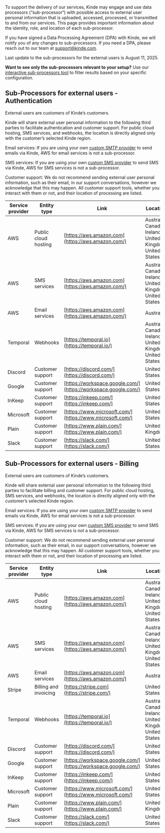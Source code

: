 
To support the delivery of our services, Kinde may engage and use data processors (“sub-processor“) with possible access to external user personal information that is uploaded, accessed, processed, or transmitted to and from our services. This page provides important information about the identity, role, and location of each sub-processor.

If you have signed a Data Processing Agreement (DPA) with Kinde, we will notify you of any changes to sub-processors. If you need a DPA, please reach out to our team at support@kinde.com.

Last update to the sub-processors for the external users is August 11, 2025.

<Aside>

**Want to see only the sub-processors relevant to your setup?** Use our [interactive sub-processors tool](/trust-center/privacy-and-compliance/sub-processors-interactive/) to filter results based on your specific configuration.

</Aside>

## Sub-Processors for external users - Authentication

External users are customers of Kinde’s customers.

Kinde will share external user personal information to the following third parties to facilitate authentication and customer support. For public cloud hosting, SMS services, and webhooks, the location is directly aligned only with the customer’s selected Kinde region.

Email services: If you are using your own [custom SMTP provider](/get-started/connect/customize-email-sender) to send emails via Kinde, AWS for email services is not a sub-processor.

SMS services: If you are using your own [custom SMS provider](/authenticate/authentication-methods/phone-authentication/) to send SMS via Kinde, AWS for SMS services is not a sub-processor.

Customer support: We do not recommend sending external user personal information, such as their email, in our support conversations, however we acknowledge that this may happen. All customer support tools, whether you interact with them or not, and their location of processing are listed.

| Service provider | Entity type          | Link                                                           | Location                                                  |
| ---------------- | -------------------- | -------------------------------------------------------------- | --------------------------------------------------------- |
| AWS              | Public cloud hosting | [https://aws.amazon.com](https://aws.amazon.com/)              | Australia, Canada, Ireland, United Kingdom, United States |
| AWS              | SMS services         | [https://aws.amazon.com](https://aws.amazon.com/)              | Australia, Canada, Ireland, United Kingdom, United States |
| AWS              | Email services       | [https://aws.amazon.com](https://aws.amazon.com/)              | Australia                                                 |
| Temporal         | Webhooks             | [https://temporal.io](https://temporal.io/)                    | Australia, Canada, Ireland, United Kingdom, United States |
| Discord          | Customer support     | [https://discord.com/](https://discord.com/)                   | United States                                             |
| Google           | Customer support     | [https://workspace.google.com/](https://workspace.google.com/) | United States                                             |
| InKeep           | Customer support     | [https://inkeep.com/](https://inkeep.com/)                     | United States                                             |
| Microsoft        | Customer support     | [https://www.microsoft.com/](https://www.microsoft.com/)       | United States                                             |
| Plain            | Customer support     | [https://www.plain.com/](https://www.plain.com/)               | United Kingdom                                            | 
| Slack            | Customer support     | [https://slack.com/](https://slack.com/)                       | United States                                             | 

## Sub-Processors for external users - Billing

External users are customers of Kinde’s customers.

Kinde will share external user personal information to the following third parties to facilitate billing and customer support. For public cloud hosting, SMS services, and webhooks, the location is directly aligned only with the customer’s selected Kinde region.

Email services: If you are using your own [custom SMTP provider](/get-started/connect/customize-email-sender) to send emails via Kinde, AWS for email services is not a sub-processor.

SMS services: If you are using your own [custom SMS provider](/authenticate/authentication-methods/phone-authentication/) to send SMS via Kinde, AWS for SMS services is not a sub-processor.

Customer support: We do not recommend sending external user personal information, such as their email, in our support conversations, however we acknowledge that this may happen. All customer support tools, whether you interact with them or not, and their location of processing are listed.

| Service provider | Entity type           | Link                                                           | Location                                                  |
| ---------------- | --------------------- | -------------------------------------------------------------- | --------------------------------------------------------- |
| AWS              | Public cloud hosting  | [https://aws.amazon.com](https://aws.amazon.com/)              | Australia, Canada, Ireland, United Kingdom, United States |
| AWS              | SMS services          | [https://aws.amazon.com](https://aws.amazon.com/)              | Australia, Canada, Ireland, United Kingdom, United States |
| AWS              | Email services        | [https://aws.amazon.com](https://aws.amazon.com/)              | Australia                                                 |
| Stripe           | Billing and invoicing | [https://stripe.com](https://stripe.com/)                      | United States                                             |
| Temporal         | Webhooks              | [https://temporal.io](https://temporal.io/)                    | Australia, Canada, Ireland, United Kingdom, United States |
| Discord          | Customer support      | [https://discord.com/](https://discord.com/)                   | United States                                             |
| Google           | Customer support      | [https://workspace.google.com/](https://workspace.google.com/) | United States                                             |
| InKeep           | Customer support      | [https://inkeep.com/](https://inkeep.com/)                     | United States                                             |
| Microsoft        | Customer support      | [https://www.microsoft.com/](https://www.microsoft.com/)       | United States                                             |
| Plain            | Customer support      | [https://www.plain.com/](https://www.plain.com/)               | United Kingdom                                            | 
| Slack            | Customer support      | [https://slack.com/](https://slack.com/)                       | United States                                             |
